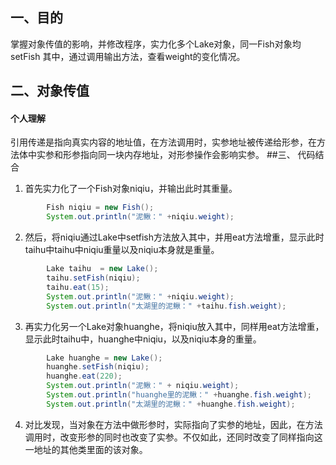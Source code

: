 ## 一、目的
掌握对象传值的影响，并修改程序，实力化多个Lake对象，同一Fish对象均setFish 其中，通过调用输出方法，查看weight的变化情况。
## 二、对象传值
#### 个人理解
引用传递是指向真实内容的地址值，在方法调用时，实参地址被传递给形参，在方法体中实参和形参指向同一块内存地址，对形参操作会影响实参。
##三、 代码结合
1. 首先实力化了一个Fish对象niqiu，并输出此时其重量。
```java
        Fish niqiu = new Fish();
        System.out.println("泥鳅：" +niqiu.weight);
```
2. 然后，将niqiu通过Lake中setfish方法放入其中，并用eat方法增重，显示此时taihu中taihu中niqiu重量以及niqiu本身就是重量。
```java
		Lake taihu  = new Lake();
		taihu.setFish(niqiu);
		taihu.eat(15);
		System.out.println("泥鳅：" +niqiu.weight);
		System.out.println("太湖里的泥鳅：" +taihu.fish.weight);
```
3. 再实力化另一个Lake对象huanghe，将niqiu放入其中，同样用eat方法增重，显示此时taihu中，huanghe中niqiu，以及niqiu本身的重量。
```java
        Lake huanghe = new Lake();
        huanghe.setFish(niqiu);
        huanghe.eat(220);
		System.out.println("泥鳅：" + niqiu.weight);
		System.out.println("huanghe里的泥鳅：" +huanghe.fish.weight);
		System.out.println("太湖里的泥鳅：" +huanghe.fish.weight);
```
4. 对比发现，当对象在方法中做形参时，实际指向了实参的地址，因此，在方法调用时，改变形参的同时也改变了实参。不仅如此，还同时改变了同样指向这一地址的其他类里面的该对象。
